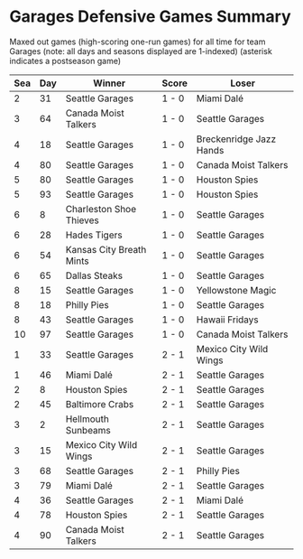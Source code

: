 # Garages Defensive Games Summary



Maxed out games (high-scoring one-run games) for all time for team Garages (note: all days and seasons displayed are 1-indexed) (asterisk indicates a postseason game)


| Sea | Day | Winner | Score | Loser | 
| ------ |------ |------ |------ |------ |
| 2 | 31 | Seattle Garages | 1 - 0 | Miami Dalé | 
| 3 | 64 | Canada Moist Talkers | 1 - 0 | Seattle Garages | 
| 4 | 18 | Seattle Garages | 1 - 0 | Breckenridge Jazz Hands | 
| 4 | 80 | Seattle Garages | 1 - 0 | Canada Moist Talkers | 
| 5 | 80 | Seattle Garages | 1 - 0 | Houston Spies | 
| 5 | 93 | Seattle Garages | 1 - 0 | Houston Spies | 
| 6 | 8 | Charleston Shoe Thieves | 1 - 0 | Seattle Garages | 
| 6 | 28 | Hades Tigers | 1 - 0 | Seattle Garages | 
| 6 | 54 | Kansas City Breath Mints | 1 - 0 | Seattle Garages | 
| 6 | 65 | Dallas Steaks | 1 - 0 | Seattle Garages | 
| 8 | 15 | Seattle Garages | 1 - 0 | Yellowstone Magic | 
| 8 | 18 | Philly Pies | 1 - 0 | Seattle Garages | 
| 8 | 43 | Seattle Garages | 1 - 0 | Hawaii Fridays | 
| 10 | 97 | Seattle Garages | 1 - 0 | Canada Moist Talkers | 
| 1 | 33 | Seattle Garages | 2 - 1 | Mexico City Wild Wings | 
| 1 | 46 | Miami Dalé | 2 - 1 | Seattle Garages | 
| 2 | 8 | Houston Spies | 2 - 1 | Seattle Garages | 
| 2 | 45 | Baltimore Crabs | 2 - 1 | Seattle Garages | 
| 3 | 2 | Hellmouth Sunbeams | 2 - 1 | Seattle Garages | 
| 3 | 15 | Mexico City Wild Wings | 2 - 1 | Seattle Garages | 
| 3 | 68 | Seattle Garages | 2 - 1 | Philly Pies | 
| 3 | 79 | Miami Dalé | 2 - 1 | Seattle Garages | 
| 4 | 36 | Seattle Garages | 2 - 1 | Miami Dalé | 
| 4 | 78 | Houston Spies | 2 - 1 | Seattle Garages | 
| 4 | 90 | Canada Moist Talkers | 2 - 1 | Seattle Garages | 


